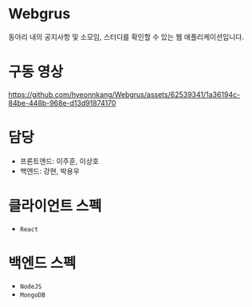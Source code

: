 # Webgrus
동아리 내의 공지사항 및 소모임, 스터디를 확인할 수 있는 웹 애플리케이션입니다.

# 구동 영상
https://github.com/hyeonnkang/Webgrus/assets/62539341/1a36194c-84be-448b-968e-d13d91874170


# 담당
- 프론트엔드: 이주훈, 이상호
- 백엔드: 강현, 박용우

# 클라이언트 스펙
- `React`

# 백엔드 스펙
- `NodeJS`
- `MongoDB`
